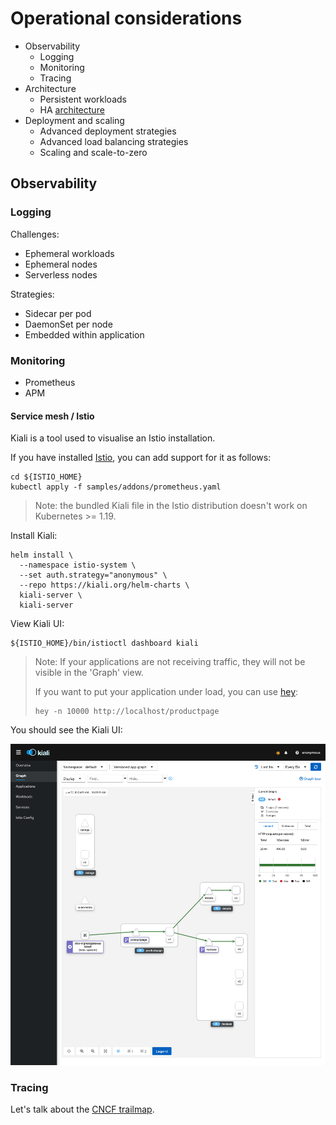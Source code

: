 # Operational considerations

- Observability
	- Logging
	- Monitoring
	- Tracing
- Architecture
	- Persistent workloads
	- HA [architecture](./architecture.md)
- Deployment and scaling
	- Advanced deployment strategies
	- Advanced load balancing strategies
	- Scaling and scale-to-zero

## Observability

### Logging

Challenges:

- Ephemeral workloads
- Ephemeral nodes
- Serverless nodes

Strategies:

- Sidecar per pod
- DaemonSet per node
- Embedded within application

### Monitoring

- Prometheus
- APM

#### Service mesh / Istio

Kiali is a tool used to visualise an Istio installation.

If you have installed [Istio](./data-plane.md), you can add support for it as follows:

	cd ${ISTIO_HOME}
	kubectl apply -f samples/addons/prometheus.yaml

> Note: the bundled Kiali file in the Istio distribution doesn't work on Kubernetes >= 1.19.

Install Kiali:

	helm install \
	  --namespace istio-system \
	  --set auth.strategy="anonymous" \
	  --repo https://kiali.org/helm-charts \
	  kiali-server \
	  kiali-server

View Kiali UI:

	${ISTIO_HOME}/bin/istioctl dashboard kiali

> Note: If your applications are not receiving traffic, they will not be visible in the 'Graph' view.
>
> If you want to put your application under load, you can use [hey](https://github.com/rakyll/hey):
> ```
> hey -n 10000 http://localhost/productpage
> ```

You should see the Kiali UI:

![Kiali Graph screenshot](img/kiali-graph.png)

### Tracing

Let's talk about the [CNCF trailmap](https://raw.githubusercontent.com/cncf/trailmap/master/CNCF_TrailMap_latest.png).
